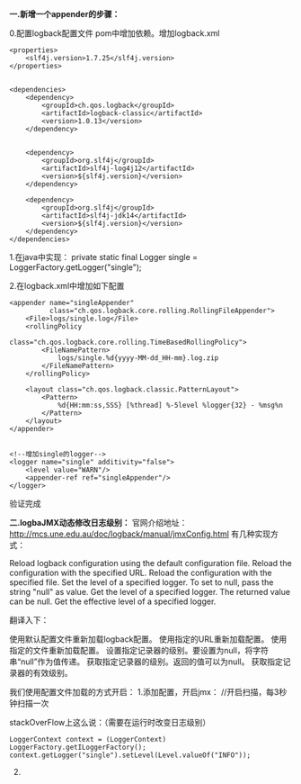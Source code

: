 **一.新增一个appender的步骤：**

0.配置logback配置文件
pom中增加依赖。增加logback.xml
    
    <properties>
        <slf4j.version>1.7.25</slf4j.version>
    </properties>


    <dependencies>
        <dependency>
            <groupId>ch.qos.logback</groupId>
            <artifactId>logback-classic</artifactId>
            <version>1.0.13</version>
        </dependency>


        <dependency>
            <groupId>org.slf4j</groupId>
            <artifactId>slf4j-log4j12</artifactId>
            <version>${slf4j.version}</version>
        </dependency>

        <dependency>
            <groupId>org.slf4j</groupId>
            <artifactId>slf4j-jdk14</artifactId>
            <version>${slf4j.version}</version>
        </dependency>
    </dependencies>

1.在java中实现：
private static final Logger single = LoggerFactory.getLogger("single");

2.在logback.xml中增加如下配置
 <!--增加singleAppender的依赖-->
    <appender name="singleAppender"
              class="ch.qos.logback.core.rolling.RollingFileAppender">
        <File>logs/single.log</File>
        <rollingPolicy
                class="ch.qos.logback.core.rolling.TimeBasedRollingPolicy">
            <FileNamePattern>
                logs/single.%d{yyyy-MM-dd_HH-mm}.log.zip
            </FileNamePattern>
        </rollingPolicy>

        <layout class="ch.qos.logback.classic.PatternLayout">
            <Pattern>
                %d{HH:mm:ss,SSS} [%thread] %-5level %logger{32} - %msg%n
            </Pattern>
        </layout>
    </appender>


    <!--增加single的logger-->
    <logger name="single" additivity="false">
        <level value="WARN"/>
        <appender-ref ref="singleAppender"/>
    </logger>

验证完成

**二.logbaJMX动态修改日志级别：**
官网介绍地址：http://mcs.une.edu.au/doc/logback/manual/jmxConfig.html
有几种实现方式：

Reload logback configuration using the default configuration file.
Reload the configuration with the specified URL.
Reload the configuration with the specified file.
Set the level of a specified logger. To set to null, pass the string "null" as value.
Get the level of a specified logger. The returned value can be null.
Get the effective level of a specified logger.

翻译入下：

使用默认配置文件重新加载logback配置。
使用指定的URL重新加载配置。
使用指定的文件重新加载配置。
设置指定记录器的级别。要设置为null，将字符串“null”作为值传递。
获取指定记录器的级别。返回的值可以为null。
获取指定记录器的有效级别。


我们使用配置文件加载的方式开启：
1.添加配置，开启jmx： 
//开启扫描，每3秒钟扫描一次
<configuration scan="true" scanPeriod="3 seconds">
    <!-- 动态加载配置文件 -->
    <jmxConfigurator />
    
    
   stackOverFlow上这么说：（需要在运行时改变日志级别）
   
    LoggerContext context = (LoggerContext) LoggerFactory.getILoggerFactory();
    context.getLogger("single").setLevel(Level.valueOf("INFO"));
2.




